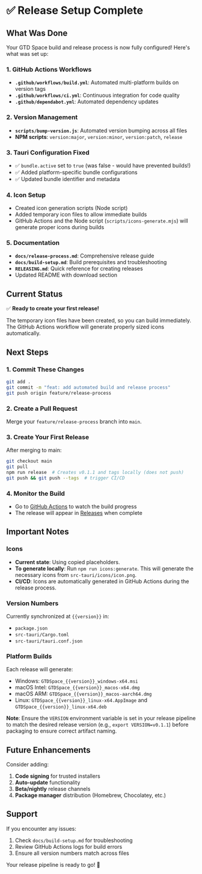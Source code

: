 # ✅ Release Setup Complete

## What Was Done

Your GTD Space build and release process is now fully configured! Here's what was set up:

### 1. GitHub Actions Workflows
- **`.github/workflows/build.yml`**: Automated multi-platform builds on version tags
- **`.github/workflows/ci.yml`**: Continuous integration for code quality
- **`.github/dependabot.yml`**: Automated dependency updates

### 2. Version Management
- **`scripts/bump-version.js`**: Automated version bumping across all files
- **NPM scripts**: `version:major`, `version:minor`, `version:patch`, `release`

### 3. Tauri Configuration Fixed
- ✅ `bundle.active` set to `true` (was false - would have prevented builds!)
- ✅ Added platform-specific bundle configurations
- ✅ Updated bundle identifier and metadata

### 4. Icon Setup
- Created icon generation scripts (Node script)
- Added temporary icon files to allow immediate builds
- GitHub Actions and the Node script (`scripts/icons-generate.mjs`) will generate proper icons during builds

### 5. Documentation
- **`docs/release-process.md`**: Comprehensive release guide
- **`docs/build-setup.md`**: Build prerequisites and troubleshooting
- **`RELEASING.md`**: Quick reference for creating releases
- Updated README with download section

## Current Status

✅ **Ready to create your first release!**

The temporary icon files have been created, so you can build immediately. The GitHub Actions workflow will generate properly sized icons automatically.

## Next Steps

### 1. Commit These Changes
```bash
git add .
git commit -m "feat: add automated build and release process"
git push origin feature/release-process
```

### 2. Create a Pull Request
Merge your `feature/release-process` branch into `main`.

### 3. Create Your First Release
After merging to main:
```bash
git checkout main
git pull
npm run release  # Creates v0.1.1 and tags locally (does not push)
git push && git push --tags  # trigger CI/CD
```

### 4. Monitor the Build
- Go to [GitHub Actions](https://github.com/AustinKelsay/gtdspace/actions) to watch the build progress
- The release will appear in [Releases](https://github.com/AustinKelsay/gtdspace/releases) when complete

## Important Notes

### Icons
- **Current state**: Using copied placeholders.
- **To generate locally**: Run `npm run icons:generate`. This will generate the necessary icons from `src-tauri/icons/icon.png`.
- **CI/CD**: Icons are automatically generated in GitHub Actions during the release process.

### Version Numbers
Currently synchronized at `{{version}}` in:
- `package.json`
- `src-tauri/Cargo.toml`  
- `src-tauri/tauri.conf.json`

### Platform Builds
Each release will generate:
- Windows: `GTDSpace_{{version}}_windows-x64.msi`
- macOS Intel: `GTDSpace_{{version}}_macos-x64.dmg`
- macOS ARM: `GTDSpace_{{version}}_macos-aarch64.dmg`
- Linux: `GTDSpace_{{version}}_linux-x64.AppImage` and `GTDSpace_{{version}}_linux-x64.deb`

**Note**: Ensure the `VERSION` environment variable is set in your release pipeline to match the desired release version (e.g., `export VERSION=v0.1.1`) before packaging to ensure correct artifact naming.

## Future Enhancements

Consider adding:
1. **Code signing** for trusted installers
2. **Auto-update** functionality
3. **Beta/nightly** release channels
4. **Package manager** distribution (Homebrew, Chocolatey, etc.)

## Support

If you encounter any issues:
1. Check `docs/build-setup.md` for troubleshooting
2. Review GitHub Actions logs for build errors
3. Ensure all version numbers match across files

Your release pipeline is ready to go! 🚀